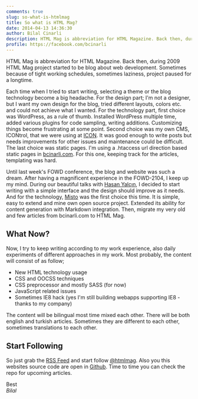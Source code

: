 ```yaml
---
comments: true
slug: so-what-is-htmlmag
title: So what is HTML Mag?
date: 2014-04-13 14:36:30
author: Bilal Cinarli
description: HTML Mag is abbreviation for HTML Magazine. Back then, during 2009 HTML Mag project started to be blog about web development.
profile: https://facebook.com/bcinarli
---
```

HTML Mag is abbreviation for HTML Magazine. Back then, during 2009 HTML Mag project started to be blog about web development. Sometimes because of tight working schedules, sometimes laziness, project paused for a longtime.

Each time when I tried to start writing, selecting a theme or the blog technology become a big headache. For the design part; I'm not a designer, but I want my own design for the blog, tried different layouts, colors etc. and could not achieve what I wanted. For the technology part, first choice was WordPress, as a rule of thumb. Installed WordPress multiple time, added various plugins for code sampling, writing additions. Customizing things become frustrating at some point. Second choice was my own CMS, ICONtrol, that we were using at [ICON](http://twitter.com/iconpm). It was good enough to write posts but needs improvements for other issues and maintenance could be difficult. The last choice was static pages. I'm using a .htaccess url direction based static pages in [bcinarli.com](http://bcinarli.com). For this one, keeping track for the articles, templating was hard.

Until last week's FOWD conference, the blog and website was such a dream. After having a magnificent experience in the FOWD-2104, I keep up my mind. During our beautiful talks with [Hasan Yalçın](http://twitter.com/hasanyalcin), I decided to start writing with a simple interface and the design should improve as it needs. And for the technology, [Misto](http://mistoapp.com) was the first choice this time. It is simple, easy to extend and mine own open source project. Extended its ability for content generation with Markdown integration. Then, migrate my very old and few articles from bcinarli.com to HTML Mag.

## What Now?
Now, I try to keep writing according to my work experience, also daily experiments of different approaches in my work. Most probably, the content will consist of as follow;

* New HTML technology usage
* CSS and OOCSS techniques
* CSS preprocessor and mostly SASS (for now)
* JavaScript related issues
* Sometimes IE8 hack (yes I'm still building webapps supporting IE8 - thanks to my company)

The content will be bilingual most time mixed each other. There will be both english and turkish articles. Sometimes they are different to each other, sometimes translations to each other.

## Start Following
So just grab the [RSS Feed](http://feeds.feedburner.com/htmlmag) and start follow [@htmlmag](http://twitter.com/htmlmag). Also you this websites source code are open in [Github](http://github.com/bcinarli/htmlmag). Time to time you can check the repo for upcoming articles.

Best <br />
_Bilal_